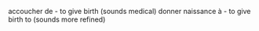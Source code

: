 accoucher de - to give birth (sounds medical)
donner naissance à - to give birth to (sounds more refined)
